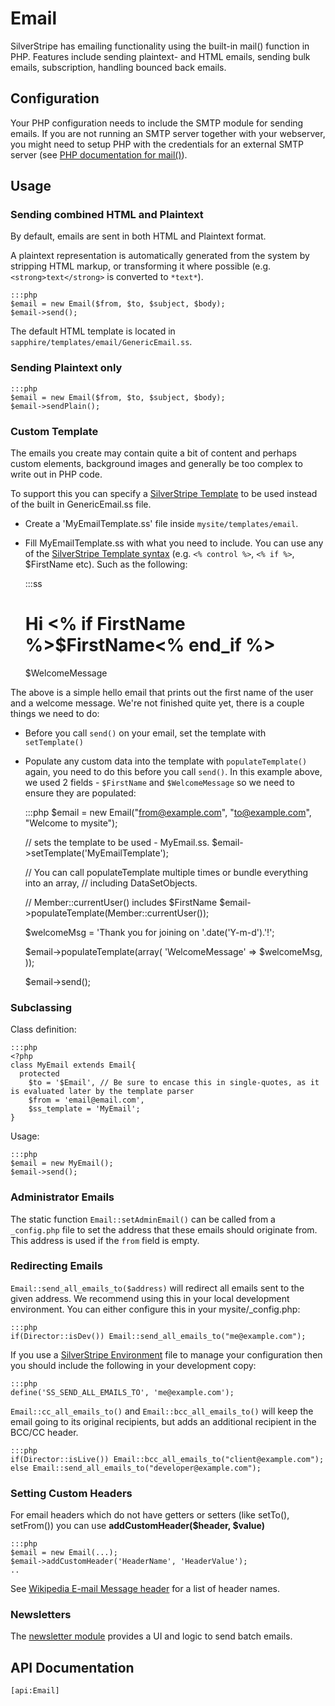 # Email

SilverStripe has emailing functionality using the built-in mail() function in PHP.
Features include sending plaintext- and HTML emails, sending bulk emails, 
subscription, handling bounced back emails.

## Configuration

Your PHP configuration needs to include the SMTP module for sending emails.
If you are not running an SMTP server together with your webserver, you might 
need to setup PHP with the credentials for an external SMTP server 
(see [PHP documentation for mail()](http://php.net/mail)).

## Usage

### Sending combined HTML and Plaintext

By default, emails are sent in both HTML and Plaintext format.

A plaintext representation is automatically generated from the system by stripping 
HTML markup, or transforming it where possible (e.g. `<strong>text</strong>` is 
converted to `*text*`).

	:::php
	$email = new Email($from, $to, $subject, $body);
	$email->send();


The default HTML template is located in `sapphire/templates/email/GenericEmail.ss`.

### Sending Plaintext only

	:::php
	$email = new Email($from, $to, $subject, $body);
	$email->sendPlain();

### Custom Template

The emails you create may contain quite a bit of content and perhaps custom elements, 
background images and generally be too complex to write out in PHP code. 

To support this you can specify a [SilverStripe Template](/topics/templates) to be used
instead of the built in GenericEmail.ss file. 

* Create a 'MyEmailTemplate.ss' file inside `mysite/templates/email`.
* Fill MyEmailTemplate.ss with what you need to include. You can use any of the [SilverStripe Template syntax](/topics/templates) 
 (e.g. `<% control %>`, `<% if %>`, $FirstName etc). Such as the following:

	:::ss
	<h1>Hi <% if FirstName %>$FirstName<% end_if %></h1>
	<p>$WelcomeMessage</p>
	
The above is a simple hello email that prints out the first name of the user and
a welcome message. We're not finished quite yet, there is a couple things we need
to do:

*  Before you call `send()` on your email, set the template with `setTemplate()`
*  Populate any custom data into the template with `populateTemplate()` again,
you need to do this before you call `send()`. In this example above, we used 2 
fields - `$FirstName` and `$WelcomeMessage` so we need to ensure they are populated:

	:::php
	$email = new Email("from@example.com", "to@example.com", "Welcome to mysite");
	
	// sets the template to be used - MyEmail.ss.
	$email->setTemplate('MyEmailTemplate');
	
	// You can call populateTemplate multiple times or bundle everything into an array, 
	// including DataSetObjects.
	
	// Member::currentUser() includes $FirstName
	$email->populateTemplate(Member::currentUser());
	
	$welcomeMsg = 'Thank you for joining on '.date('Y-m-d').'!';
	
	$email->populateTemplate(array(
		'WelcomeMessage' => $welcomeMsg,
	));
	
	$email->send();



### Subclassing

Class definition:

	:::php
	<?php
	class MyEmail extends Email{
	  protected
	    $to = '$Email', // Be sure to encase this in single-quotes, as it is evaluated later by the template parser
	    $from = 'email@email.com',
	    $ss_template = 'MyEmail';
	}

Usage:

	:::php
	$email = new MyEmail();
	$email->send();


### Administrator Emails

The static function `Email::setAdminEmail()` can be called from a `_config.php` 
file to set the address that these emails should originate from. This address 
is used if the `from` field is empty.

### Redirecting Emails

`Email::send_all_emails_to($address)` will redirect all emails sent to the given 
address. We recommend using this in your local development environment. You can 
either configure this in your mysite/_config.php:

	:::php
	if(Director::isDev()) Email::send_all_emails_to("me@example.com");
	
If you use a [SilverStripe Environment](environment-management) file to manage your
configuration then you should include the following in your development copy:

	:::php
	define('SS_SEND_ALL_EMAILS_TO', 'me@example.com');
	
`Email::cc_all_emails_to()` and `Email::bcc_all_emails_to()` will keep the email 
going to  its original recipients, but adds an additional recipient in the BCC/CC 
header. 

	:::php
	if(Director::isLive()) Email::bcc_all_emails_to("client@example.com");
	else Email::send_all_emails_to("developer@example.com"); 


### Setting Custom Headers

For email headers which do not have getters or setters (like setTo(), setFrom()) you can use **addCustomHeader($header,
$value)**

	:::php
	$email = new Email(...);
	$email->addCustomHeader('HeaderName', 'HeaderValue');
	..


See [Wikipedia E-mail Message header](http://en.wikipedia.org/wiki/E-mail#Message_header) for a list of header names.

### Newsletters

The [newsletter module](http://silverstripe.org/newsletter-module) provides a UI and logic to send batch emails.

## API Documentation

`[api:Email]`